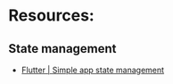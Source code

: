 # Resources:

## State management
- [Flutter | Simple app state management](https://flutter.dev/docs/development/data-and-backend/state-mgmt/simple)